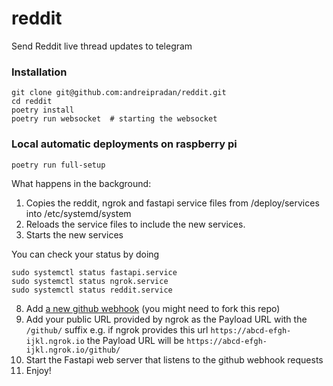 # reddit
Send Reddit live thread updates to telegram

### Installation
```
git clone git@github.com:andreipradan/reddit.git
cd reddit
poetry install
poetry run websocket  # starting the websocket
```

### Local automatic deployments on raspberry pi
`poetry run full-setup`

What happens in the background:
1. Copies the reddit, ngrok and fastapi service files from /deploy/services into /etc/systemd/system
2. Reloads the service files to include the new services.
3. Starts the new services

You can check your status by doing

```
sudo systemctl status fastapi.service
sudo systemctl status ngrok.service
sudo systemctl status reddit.service
```

8. Add [a new github webhook](https://github.com/andreipradan/reddit/settings/hooks/) (you might need to fork this repo)
9. Add your public URL provided by ngrok as the Payload URL with the `/github/` suffix
e.g. if ngrok provides this url `https://abcd-efgh-ijkl.ngrok.io` the Payload URL will be `https://abcd-efgh-ijkl.ngrok.io/github/`
10. Start the Fastapi web server that listens to the github webhook requests
11. Enjoy!
